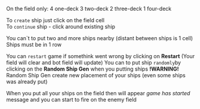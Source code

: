 On the field only:
4 one-deck
3 two-deck
2 three-deck
1 four-deck

To `create` ship just click on the field cell \
To `continue` ship - click around existing ship

You can`t to put two and more ships nearby (distant between ships is 1 cell)
Ships must be in 1 row

You can `restart` game if somethink went wrong by clicking on **Restart** (Your field will clear and bot field will update)
You can to put ship `randomly`by clicking on the **Random Ship Gen** when you putting ships
**!WARNING!** Random Ship Gen create new placement of your ships (even some ships was already put)

When you put all your ships on the field then will appear _game has started_ message and you can start to fire on the enemy field 


